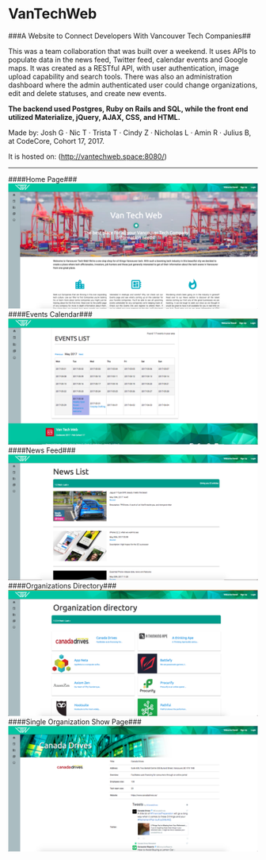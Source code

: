# VanTechWeb #
###A Website to Connect Developers With Vancouver Tech Companies##

This was a team collaboration that was built over a weekend. It uses APIs to
populate data in the news feed, Twitter feed, calendar events and Google maps.
It was created as a RESTful API, with user authentication, image upload
capability and search tools. There was also an administration dashboard where
the admin authenticated user could change organizations, edit and delete statuses,
and create new events.  

**The backend used Postgres, Ruby on Rails and SQL, while the front end utilized
Materialize, jQuery, AJAX, CSS, and HTML.**

Made by: Josh G · Nic T · Trista T · Cindy Z · Nicholas L · Amin R · Julius B,
at CodeCore, Cohort 17, 2017.

It is hosted on:
(http://vantechweb.space:8080/)
***

####Home Page###
![Alt text](/app/assets/images/image1.png)
####Events Calendar###
![Alt text](/app/assets/images/image2.png)
####News Feed###
![Alt text](/app/assets/images/image5.png)
####Organizations Directory###
![Alt text](/app/assets/images/image3.png)
####Single Organization Show Page###
![Alt text](/app/assets/images/image4.png)

